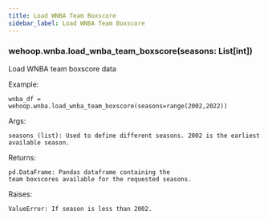 ```yaml
---
title: Load WNBA Team Boxscore
sidebar_label: Load WNBA Team Boxscore
---
```


### wehoop.wnba.load_wnba_team_boxscore(seasons: List[int])
Load WNBA team boxscore data

Example:

    wnba_df = wehoop.wnba.load_wnba_team_boxscore(seasons=range(2002,2022))

Args:

    seasons (list): Used to define different seasons. 2002 is the earliest available season.

Returns:

    pd.DataFrame: Pandas dataframe containing the
    team boxscores available for the requested seasons.

Raises:

    ValueError: If season is less than 2002.

